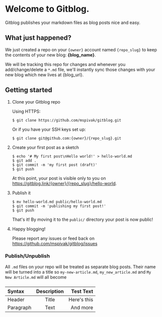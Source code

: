 # Welcome to Gitblog. 

Gitblog publishes your markdown files as blog posts nice and easy.

## What just happened?

We just created a repo on your `{owner}` account named `{repo_slug}` to keep the contents of your new 
blog: **{blog_name}**. 

We will be tracking this repo for changes and whenever you add/change/delete a `*.md` file, we'll instantly 
sync those changes with your new blog which new lives at {blog_url}. 


## Getting started

1. Clone your Gitblog repo
      
   Using HTTPS:
   ```console
   $ git clone https://github.com/mspivak/gitblog.git
   ```

   Or if you have your SSH keys set up:
   ```console
   $ git clone git@github.com:{owner}/{repo_slug}.git
   ```


2. Create your first post as a sketch

    ```console
    $ echo '# My first post\nHello world!' > hello-world.md
    $ git add .
    $ git commit -m 'my first post (draft)'
    $ git push
    ```
    
    At this point, your post is visible only to you on https://gitblog.link/{owner}/{repo_slug}/hello-world.


3. Publish it

    ```console
    $ mv hello-world.md public/hello-world.md
    $ git commit -m 'publishing my first post!'
    $ git push
    ```
    
    That's it! By moving it to the `public/` directory your post is now public!


4. Happy blogging!

    Please report any issues or feed back on https://github.com/mspivak/gitblog/issues


### Publish/Unpublish

All `.md` files on your repo will be treated as separate blog posts. Their name will be turned into a title so 
`my-new-article.md`, `my_new_article.md` and `My New Article.md` will all become 


###
| Syntax       | Description  |     Test Text |
|:-------------|:------------:|--------------:|
| Header       |    Title     |   Here's this |
| Paragraph    |     Text     |      And more |


